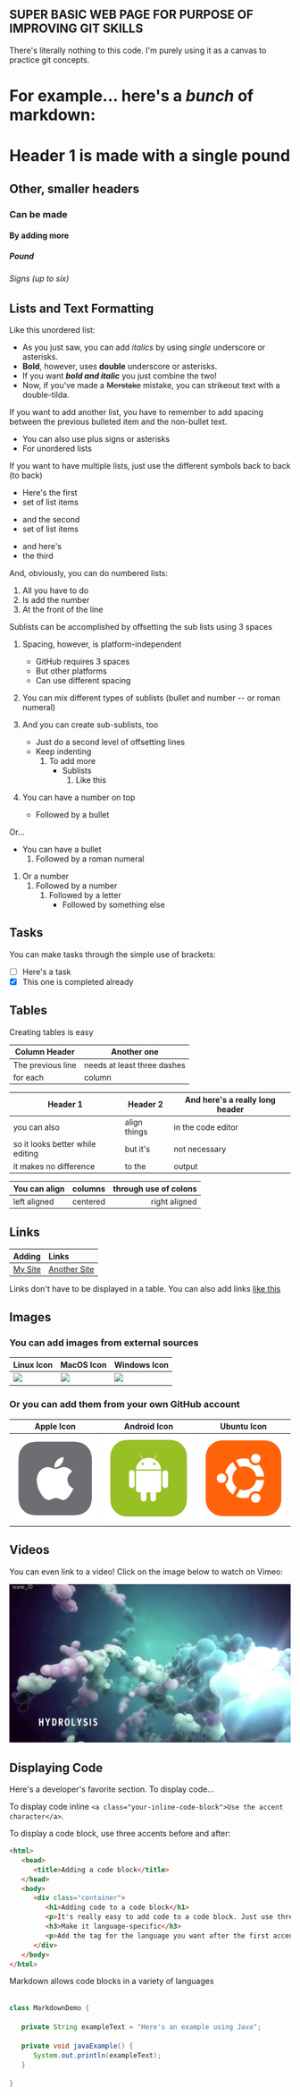 ## SUPER BASIC WEB PAGE FOR PURPOSE OF IMPROVING GIT SKILLS

There's literally nothing to this code. I'm purely using it as a canvas to practice git concepts.


# For example... here's a _bunch_ of **markdown**:

# Header 1 is made with a single pound
## Other, smaller headers
### Can be made
#### By adding more
##### Pound
###### Signs (up to six)

## Lists and Text Formatting

Like this unordered list:
- As you just saw, you can add _italics_ by using _single_ underscore or asterisks.
- **Bold**, however, uses **double** underscore or asterisks.
- If you want **_bold and italic_** you just combine the two!
- Now, if you've made a ~~Merstake~~ mistake, you can strikeout text with a double-tilda.

If you want to add another list, you have to remember to add spacing between the previous bulleted item and the non-bullet text.

+ You can also use plus signs or asterisks
+ For unordered lists

If you want to have multiple lists, just use the different symbols back to back (to back)
+ Here's the first
+ set of list items
- and the second
- set of list items
* and here's
* the third

And, obviously, you can do numbered lists:
1. All you have to do
2. Is add the number
3. At the front of the line

Sublists can be accomplished by offsetting the sub lists using 3 spaces
1. Spacing, however, is platform-independent
   - GitHub requires 3 spaces
   - But other platforms
   - Can use different spacing
2. You can mix different types of sublists (bullet and number -- or roman numeral)
3. And you can create sub-sublists, too
   * Just do a second level of offsetting lines
   * Keep indenting
      1. To add more
         * Sublists
            1. Like this
      
1. You can have a number on top
   * Followed by a bullet
      
Or...
* You can have a bullet
   1. Followed by a roman numeral
      
1. Or a number
   1. Followed by a number
      1. Followed by a letter
         * Followed by something else

## Tasks

You can make tasks through the simple use of brackets:
- [ ] Here's a task
- [X] This one is completed already

## Tables

Creating tables is easy

Column Header | Another one
--- | ---
The previous line | needs at least three dashes
for each | column

Header 1                         | Header 2     | And here's a really long header
-------------------------------- | ------------ | -------------------------------
you can also                     | align things | in the code editor
so it looks better while editing | but it's     | not necessary
it makes no difference           | to the       | output

You can align | columns | through use of colons
:------------ | :-----: | --------------------:
left aligned  | centered | right aligned

## Links

Adding | Links
:--- | :---
[My Site](http://newsproutsmedia.com) | [Another Site](http://www.natewalters.info)

Links don't have to be displayed in a table.
You can also add links [like this](https://www.linkedin.com/in/nbwalters/)

## Images

### You can add images from external sources

Linux Icon | MacOS Icon | Windows Icon
--- | --- | ---
![](http://www.myiconfinder.com/uploads/iconsets/256-256-75e6bbae408b4149f47496c4e60af903.png) | ![](http://www.myiconfinder.com/uploads/iconsets/256-256-8b8258a1b7427a1deb3617406a1b4d01.png) | ![](http://www.myiconfinder.com/uploads/iconsets/256-256-e0ded59725330fc9e9d623d8325499b4.png)

### Or you can add them from your own GitHub account

Apple Icon | Android Icon | Ubuntu Icon
--- | --- | ---
![](/images/apple_logo.png) | ![](/images/android_logo.png) | ![](/images/ubuntu_logo.png)

## Videos

You can even link to a video! Click on the image below to watch on Vimeo:

[![Gerber ExtensiveHA Promo Video](/images/Gerber_ExtensiveHA.png)](https://vimeo.com/391046251)

## Displaying Code

Here's a developer's favorite section. To display code...

To display code inline `<a class="your-inline-code-block">Use the accent character</a>`.

To display a code block, use three accents before and after:

``` html
<html>
   <head>
      <title>Adding a code block</title>
   </head>
   <body>
      <div class="container">
         <h1>Adding code to a code block</h1>
         <p>It's really easy to add code to a code block. Just use three accents before and after the block.</p>
         <h3>Make it language-specific</h3>
         <p>Add the tag for the language you want after the first accents. In this case "html".</p>
      </div>
   </body>
</html>
```

Markdown allows code blocks in a variety of languages
``` java

class MarkdownDemo {

   private String exampleText = "Here's an example using Java";

   private void javaExample() {
      System.out.println(exampleText);
   }

}

```
